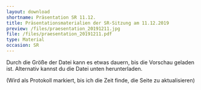 ```yaml
---
layout: download
shortname: Präsentation SR 11.12.
title: Präsentationsmaterialien der SR-Sitzung am 11.12.2019
preview: /files/praesentation_20191211.jpg
file: /files/praesentation_20191211.pdf
type: Material
occasion: SR
---
```


Durch die Größe der Datei kann es etwas dauern, bis die Vorschau geladen ist. Alternativ kannst du die Datei unten herunterladen.

(Wird als Protokoll markiert, bis ich die Zeit finde, die Seite zu aktualisieren)
